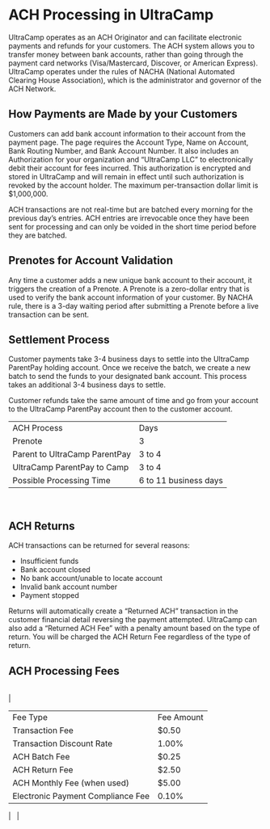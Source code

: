 # ACH Processing in UltraCamp
UltraCamp operates as an ACH Originator and can facilitate electronic payments and refunds for your customers. The ACH system allows you to transfer money between bank accounts, rather than going through the payment card networks (Visa/Mastercard, Discover, or American Express). UltraCamp operates under the rules of NACHA (National Automated Clearing House Association), which is the administrator and governor of the ACH Network.


## How Payments are Made by your Customers


Customers can add bank account information to their account from the payment page. The page requires the Account Type, Name on Account, Bank Routing Number, and Bank Account Number. It also includes an Authorization for your organization and “UltraCamp LLC” to electronically debit their account for fees incurred. This authorization is encrypted and stored in UltraCamp and will remain in effect until such authorization is revoked by the account holder. The maximum per-transaction dollar limit is $1,000,000.


ACH transactions are not real-time but are batched every morning for the previous day’s entries. ACH entries are irrevocable once they have been sent for processing and can only be voided in the short time period before they are batched.


## Prenotes for Account Validation


Any time a customer adds a new unique bank account to their account, it triggers the creation of a Prenote. A Prenote is a zero-dollar entry that is used to verify the bank account information of your customer. By NACHA rule, there is a 3-day waiting period after submitting a Prenote before a live transaction can be sent.


## Settlement Process


Customer payments take 3-4 business days to settle into the UltraCamp ParentPay holding account. Once we receive the batch, we create a new batch to send the funds to your designated bank account. This process takes an additional 3-4 business days to settle.


Customer refunds take the same amount of time and go from your account to the UltraCamp ParentPay account then to the customer account.




|  |  |
| --- | --- |
| ACH Process | Days |
| Prenote | 3 |
| Parent to UltraCamp ParentPay | 3 to 4 |
| UltraCamp ParentPay to Camp | 3 to 4 |
| Possible Processing Time | 6 to 11 business days |


 


## ACH Returns


ACH transactions can be returned for several reasons:


* Insufficient funds
* Bank account closed
* No bank account/unable to locate account
* Invalid bank account number
* Payment stopped


Returns will automatically create a “Returned ACH” transaction in the customer financial detail reversing the payment attempted. UltraCamp can also add a “Returned ACH Fee” with a penalty amount based on the type of return. You will be charged the ACH Return Fee regardless of the type of return.


## ACH Processing Fees




|  |  |  |  |  |  |  |  |  |  |  |  |  |  |  |  |
| --- | --- | --- | --- | --- | --- | --- | --- | --- | --- | --- | --- | --- | --- | --- | --- |
| 

|  |  |
| --- | --- |
| Fee Type | Fee Amount |
| Transaction Fee | $0.50 |
| Transaction Discount Rate | 1.00% |
| ACH Batch Fee | $0.25 |
| ACH Return Fee | $2.50 |
| ACH Monthly Fee (when used) | $5.00 |
| Electronic Payment Compliance Fee | 0.10% |

 |   |

